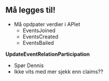 ## Må legges til!

- Må opdpater verdier i APIet
  - EventsJoined
  - EventsCreated
  - EventsBailed

**UpdateEventRelationParticipation**

- Spør Dennis
- Ikke vits med mer sjekk enn claims??
